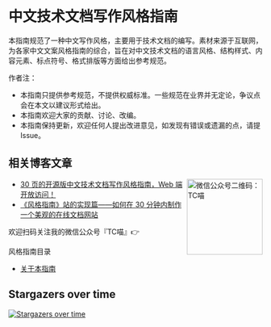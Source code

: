 # 中文技术文档写作风格指南

本指南规范了一种中文写作风格，主要用于技术文档的编写。素材来源于互联网，为各家中文文案风格指南的综合，旨在对中文技术文档的语言风格、结构样式、内容元素、标点符号、格式排版等方面给出参考规范。

作者注：
- 本指南只提供参考规范，不提供权威标准。一些规范在业界并无定论，争议点会在本文以建议形式给出。
- 本指南欢迎大家的贡献、讨论、改编。
- 本指南保持更新，欢迎任何人提出改进意见，如发现有错误或遗漏的点，请提Issue。

## 相关博客文章

<img align="right" src="https://user-images.githubusercontent.com/34495675/203534391-df72797a-76a2-4003-b330-c2a120fde9ac.png" alt="微信公众号二维码：TC喵" height="150" />


- [30 页的开源版中文技术文档写作风格指南，Web 端开放访问！](https://mp.weixin.qq.com/s/5znjT8FKJU08YS5lKFJvDA)
- [《风格指南》站的实现篇——如何在 30 分钟内制作一个美观的在线文档网站](https://mp.weixin.qq.com/s/7hfOOmhtJURewq8Fz7NhKg)

欢迎扫码关注我的微信公众号『TC喵』👉


风格指南目录
- [关于本指南](https://github.com/Bingboom/zh-style-guide/blob/e682745bd9350af2f338df9530ebe7f5daece825/source/%E5%85%B3%E4%BA%8E%E6%9C%AC%E6%8C%87%E5%8D%97.md)

## Stargazers over time

[![Stargazers over time](https://starchart.cc/Bingboom/zh-style-guide.svg)](https://starchart.cc/Bingboom/zh-style-guide)


